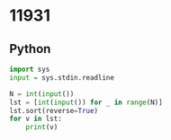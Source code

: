 # 11931

## Python

```python
import sys
input = sys.stdin.readline

N = int(input())
lst = [int(input()) for _ in range(N)]
lst.sort(reverse=True)
for v in lst:
    print(v)

```
